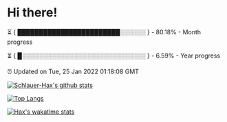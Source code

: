 # Hi there!

⏳ { ████████████████████████░░░░░░ } - 80.18% - Month progress

⏳ { █░░░░░░░░░░░░░░░░░░░░░░░░░░░░░ } - 6.59% - Year progress

⏰ Updated on Tue, 25 Jan 2022 01:18:08 GMT


[![Schlauer-Hax's github stats](https://github-readme-stats.vercel.app/api?username=Schlauer-Hax&show_icons=true&theme=dark&count_private=true)](https://github.com/Schlauer-Hax)


[![Top Langs](https://github-readme-stats.vercel.app/api/top-langs/?username=Schlauer-Hax&layout=compact&theme=dark)](https://github.com/Schlauer-Hax?tab=repositories)


[![Hax's wakatime stats](https://github-readme-stats.vercel.app/api/wakatime?username=Hax&theme=dark)](https://wakatime.com/@Hax)

